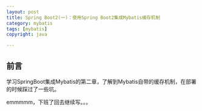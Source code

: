 ```yaml
---
layout: post
title: Spring Boot2(一)：使用Spring Boot2集成Mybatis缓存机制
category: mybatis
tags: [mybatis]
copyright: java

---
```


## 前言

学习SpringBoot集成Mybatis的第二章，了解到Mybatis自带的缓存机制，在部署的时候踩过了一些坑。



emmmmm，下班了回去继续写。。。


